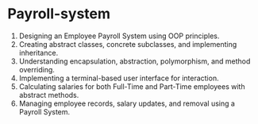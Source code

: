# Payroll-system
1. Designing an Employee Payroll System using OOP principles.
2. Creating abstract classes, concrete subclasses, and implementing inheritance.
3. Understanding encapsulation, abstraction, polymorphism, and method overriding.
4. Implementing a terminal-based user interface for interaction.
5. Calculating salaries for both Full-Time and Part-Time employees with abstract methods.
6. Managing employee records, salary updates, and removal using a Payroll System.
